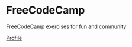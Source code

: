 # FreeCodeCamp
FreeCodeCamp exercises for fun and community

[Profile](https://www.freecodecamp.com/iampeterbanjo)
